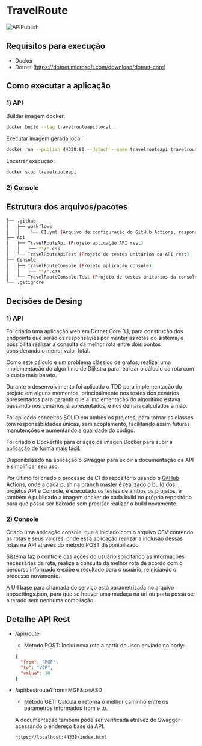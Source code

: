 # TravelRoute

![APIPublish](https://github.com/RodrigoPrandi/TravelRoute/workflows/APIPublish/badge.svg)

## Requisitos para execução

- Docker
- Dotnet (https://dotnet.microsoft.com/download/dotnet-core)

## Como executar a aplicação

###  1) API

Buildar imagem docker:

```bash
docker build --tag travelrouteapi:local .
```

Executar imagem gerada local:

```bash
docker run --publish 44338:80 --detach --name travelrouteapi travelrouteapi:local
```

Encerrar execução:

```bash
docker stop travelrouteapi
```


###  2) Console

## Estrutura dos arquivos/pacotes

```bash
├── .github
│   ├── workflows
│   │    └── CI.yml (Arquivo de configuração do GitHub Actions, responsável por executar o build e deploy automatizado, rodando os testes)
├── Api
│   ├── TravelRouteApi (Projeto aplicação API rest)
│   │   ├── **/*.css
│   └── TravelRouteApiTest (Projeto de testes unitários da API rest)
├── Console
│   ├── TravelRouteConsole (Projeto aplicação console)
│   │   ├── **/*.css
│   └── TravelRouteConsole.Test (Projeto de testes unitários da console)
└── .gitignore
```

## Decisões de Desing

###  1) API

Foi criado uma aplicação web em Dotnet Core 3.1, para construção dos endpoints que serão os responsávies por manter as rotas do sistema, e possibilita realizar a consulta da melhor rota entre dois pontos considerando o menor valor total.

Como este cálculo e um problema clássico de grafos, realizei uma implementação do algorítimo de Dijkstra para realizar o cálculo da rota com o custo mais barato.

Durante o desenvolvimento foi aplicado o TDD para implementação do projeto em alguns momentos, principalmente nos testes dos cenários apresentados para garantir que a implementação do algorítimo estava passando nos cenários já apresentados, e nos demais calculados a mão.

Foi aplicado conceitos SOLID em ambos os projetos, para tornar as classes tom responsáblidades únicas, sem acoplamento, facilitando assim futuras manutenções e aumentando a qualidade do código.

Foi criado o Dockerfile para criação da imagen Docker para subir a aplicação de forma mais fácil. 

Disponibilizado na aplicação o Swagger para exibir a documentação da API e simplificar seu uso.

Por último foi criado o processo de CI do repositório usando o [GitHub Actions](https://github.com/RodrigoPrandi/TravelRoute/actions), onde a cada push na branch master é realizado o build dos projetos API e Console, é executado os testes de ambos os projetos, e também é publicado a imagem docker de cada build no próprio repositório para que possa ser baixado sem precisar realizar o build novamente.

###  2) Console

Criado uma aplicação console, que é iniciado com o arquivo CSV contendo as rotas e seus valores, onde essa aplicação realizar a inclusão dessas rotas na API atravéz do método POST disponibilizado.

Sistema faz o controle das ações do usuário  solicitando as informações necessárias da rota, realiza a consulta da melhor rota de acordo com o percurso informado e exibe o resultado para o usuário, reiniciando o processo novamente.

A Url base para chamada do serviço está parametrizada no arquivo appsettings.json, para que se houver uma mudaça na url ou porta possa ser alterado sem nenhuma compilação.


## Detalhe API Rest

- /api/route
  - Método POST: Inclui nova rota a partir do Json enviado no body:
  ```json
  {
    "from": "MGF",
    "to": "VCP",
    "value": 10
  }
  ```

- /api/bestroute?from=MGF&to=ASD
  - Método GET: Calcula e retorna o melhor caminho entre os parametros informados from e to.
  
  A documentação também pode ser verificada atravez do Swagger acessando o endereço base da API.
  ```
  https://localhost:44338/index.html
  ```
  
